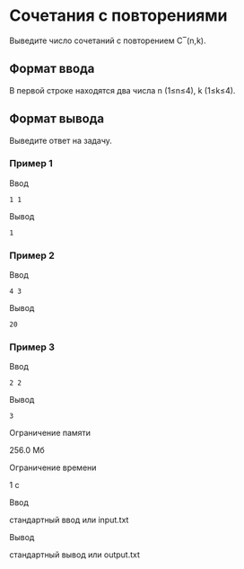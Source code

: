 # Сочетания с повторениями

Выведите число сочетаний с повторением С‾(n,k).

## Формат ввода

В первой строке находятся два числа n (1≤n≤4), k (1≤k≤4).

## Формат вывода

Выведите ответ на задачу.

### Пример 1

Ввод

    1 1
    

Вывод

    1
    

### Пример 2

Ввод

    4 3
    

Вывод

    20
    

### Пример 3

Ввод

    2 2
    

Вывод

    3
    

Ограничение памяти

256.0 Мб

Ограничение времени

1 с

Ввод

стандартный ввод или input.txt

Вывод

стандартный вывод или output.txt
